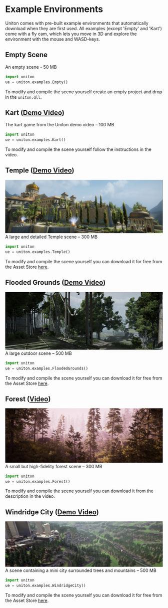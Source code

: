 # Example Environments

Uniton comes with pre-built example environments that automatically download when they are first used. All examples (except 'Empty' and 'Kart') come with a fly cam, which lets you move in 3D and explore the environment with the mouse and WASD-keys.


## Empty Scene
An empty scene - 50 MB
```python
import uniton
ue = uniton.examples.Empty()
```
To modify and compile the scene yourself create an empty project and drop in the `uniton.dll`.


## Kart ([Demo Video](https://www.youtube.com/watch?v=7BHYa1Ycb-A))
The kart game from the Uniton demo video – 100 MB
```python
import uniton
ue = uniton.examples.Kart()
```
To modify and compile the scene yourself follow the instructions in the video.


## Temple ([Demo Video](https://www.youtube.com/watch?v=Y9R2vkMJCDM))
![img_3.png](res/img_3.png)
A large and detailed Temple scene – 300 MB
```python
import uniton
ue = uniton.examples.Temple()
```
To modify and compile the scene yourself you can download it for free from the Asset Store [here](https://assetstore.unity.com/packages/3d/environments/sun-temple-115417).



## Flooded Grounds ([Demo Video](https://youtu.be/zp7g1VFo_74?t=190))
![img.png](res/img.png)
A large outdoor scene – 500 MB
```python
import uniton
ue = uniton.examples.FloodedGrounds()
```
To modify and compile the scene yourself you can download it for free from the Asset Store [here](https://assetstore.unity.com/packages/3d/environments/flooded-grounds-48529).


## Forest ([Video](https://www.youtube.com/watch?v=PELoyIT437Y))
![img_4.png](res/img_4.png)
A small but high-fidelity forest scene – 300 MB
```python
import uniton
ue = uniton.examples.Forest()
```
To modify and compile the scene yourself you can download it from the description in the video.


## Windridge City ([Demo Video](https://www.youtube.com/watch?v=qo9vr7GetTA))
![img_5.png](res/img_5.png)
A scene containing a mini city surrounded trees and mountains – 500 MB
```python
import uniton
ue = uniton.examples.WindridgeCity()
```
To modify and compile the scene yourself you can download it for free from the Asset Store [here](https://assetstore.unity.com/packages/3d/environments/roadways/windridge-city-132222).